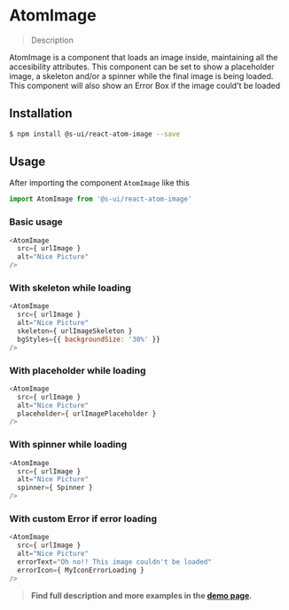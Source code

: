 # AtomImage

> Description

AtomImage is a component that loads an image inside, maintaining all the accesibility attributes. This component can be set to show a placeholder image, a skeleton and/or a spinner while the final image is being loaded. This component will also show an Error Box if the image could't be loaded


## Installation

```sh
$ npm install @s-ui/react-atom-image --save
```

## Usage

After importing the component `AtomImage` like this

```javascript
import AtomImage from '@s-ui/react-atom-image'
```

### Basic usage

```javascript
<AtomImage 
  src={ urlImage } 
  alt="Nice Picture" 
/>
```

### With skeleton while loading

```javascript
<AtomImage 
  src={ urlImage } 
  alt="Nice Picture" 
  skeleton={ urlImageSkeleton } 
  bgStyles={{ backgroundSize: '30%' }} 
/>
```

### With placeholder while loading

```javascript
<AtomImage 
  src={ urlImage } 
  alt="Nice Picture" 
  placeholder={ urlImagePlaceholder }
/>
```

### With spinner while loading

```javascript
<AtomImage 
  src={ urlImage } 
  alt="Nice Picture" 
  spinner={ Spinner }
/>
```

### With custom Error if error loading

```javascript
<AtomImage 
  src={ urlImage } 
  alt="Nice Picture" 
  errorText="Oh no!! This image couldn't be loaded"
  errorIcon={ MyIconErrorLoading }
/>
```


> **Find full description and more examples in the [demo page](https://sui-components.now.sh/workbench/atom/image/demo).**